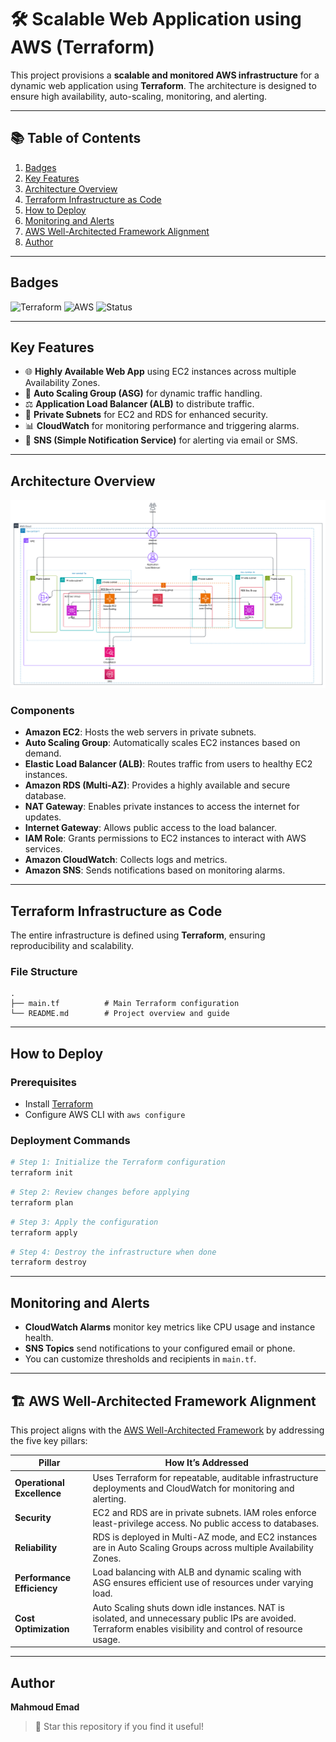# 🛠️ Scalable Web Application using AWS (Terraform)

This project provisions a **scalable and monitored AWS infrastructure** for a dynamic web application using **Terraform**. The architecture is designed to ensure high availability, auto-scaling, monitoring, and alerting.

---
## 📚 Table of Contents

1. [Badges](#badges)  
2. [Key Features](#key-features)  
3. [Architecture Overview](#architecture-overview)  
4. [Terraform Infrastructure as Code](#terraform-infrastructure-as-code)  
5. [How to Deploy](#how-to-deploy)  
6. [Monitoring and Alerts](#monitoring-and-alerts)  
7. [AWS Well-Architected Framework Alignment](#aws-well-architected-framework-alignment)
8. [Author](#author)

---

## Badges

![Terraform](https://img.shields.io/badge/IaC-Terraform-623CE4?logo=terraform)
![AWS](https://img.shields.io/badge/Cloud-AWS-FF9900?logo=amazon-aws)
![Status](https://img.shields.io/badge/status-active-brightgreen)


---

## Key Features

- 🌐 **Highly Available Web App** using EC2 instances across multiple Availability Zones.
- 🔁 **Auto Scaling Group (ASG)** for dynamic traffic handling.
- ⚖️ **Application Load Balancer (ALB)** to distribute traffic.
- 🔐 **Private Subnets** for EC2 and RDS for enhanced security.
- 📊 **CloudWatch** for monitoring performance and triggering alarms.
- 📣 **SNS (Simple Notification Service)** for alerting via email or SMS.

---

## Architecture Overview

![AWS Architecture](https://github.com/Mahmoud9423/Metro-Reward-System-using-AWS/blob/main/AWS%20(3).png)

### Components

- **Amazon EC2**: Hosts the web servers in private subnets.
- **Auto Scaling Group**: Automatically scales EC2 instances based on demand.
- **Elastic Load Balancer (ALB)**: Routes traffic from users to healthy EC2 instances.
- **Amazon RDS (Multi-AZ)**: Provides a highly available and secure database.
- **NAT Gateway**: Enables private instances to access the internet for updates.
- **Internet Gateway**: Allows public access to the load balancer.
- **IAM Role**: Grants permissions to EC2 instances to interact with AWS services.
- **Amazon CloudWatch**: Collects logs and metrics.
- **Amazon SNS**: Sends notifications based on monitoring alarms.

---

## Terraform Infrastructure as Code

The entire infrastructure is defined using **Terraform**, ensuring reproducibility and scalability.

### File Structure

```
.
├── main.tf          # Main Terraform configuration
└── README.md        # Project overview and guide
```

---

## How to Deploy
### Prerequisites

- Install [Terraform](https://www.terraform.io/downloads)
- Configure AWS CLI with `aws configure`

### Deployment Commands

```bash
# Step 1: Initialize the Terraform configuration
terraform init
```

```bash
# Step 2: Review changes before applying
terraform plan
```

```bash
# Step 3: Apply the configuration
terraform apply
```

```bash
# Step 4: Destroy the infrastructure when done
terraform destroy
```

---

## Monitoring and Alerts

- **CloudWatch Alarms** monitor key metrics like CPU usage and instance health.
- **SNS Topics** send notifications to your configured email or phone.
- You can customize thresholds and recipients in `main.tf`.

---
## 🏗️ AWS Well-Architected Framework Alignment

This project aligns with the [AWS Well-Architected Framework](https://aws.amazon.com/architecture/well-architected/) by addressing the five key pillars:

| Pillar                  | How It’s Addressed                                                                                     |
|-------------------------|--------------------------------------------------------------------------------------------------------|
| **Operational Excellence** | Uses Terraform for repeatable, auditable infrastructure deployments and CloudWatch for monitoring and alerting. |
| **Security**               | EC2 and RDS are in private subnets. IAM roles enforce least-privilege access. No public access to databases.   |
| **Reliability**            | RDS is deployed in Multi-AZ mode, and EC2 instances are in Auto Scaling Groups across multiple Availability Zones. |
| **Performance Efficiency** | Load balancing with ALB and dynamic scaling with ASG ensures efficient use of resources under varying load.     |
| **Cost Optimization**      | Auto Scaling shuts down idle instances. NAT is isolated, and unnecessary public IPs are avoided. Terraform enables visibility and control of resource usage. |

---

## Author

**Mahmoud Emad**

> 🌟 Star this repository if you find it useful!
